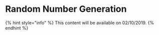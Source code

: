 # Random Number Generation

{% hint style="info" %}
This content will be available on 02/10/2019.
{% endhint %}

